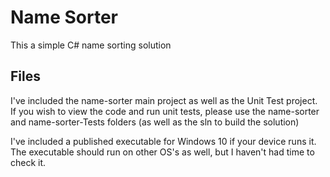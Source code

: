 # Name Sorter

This a simple C# name sorting solution

## Files
I've included the name-sorter main project as well as the Unit Test project.
If you wish to view the code and run unit tests, please use the name-sorter and name-sorter-Tests folders (as well as the sln to build the solution)

I've included a published executable for Windows 10 if your device runs it. The executable should run on other OS's as well, but I haven't had time to check it.
